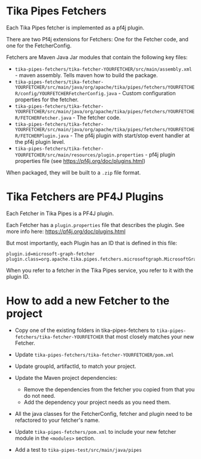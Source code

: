 # Tika Pipes Fetchers

Each Tika Pipes fetcher is implemented as a pf4j plugin.

There are two Pf4j extensions for Fetchers: One for the Fetcher code, and one for the FetcherConfig.

Fetchers are Maven Java Jar modules that contain the following key files:

* `tika-pipes-fetchers/tika-fetcher-YOURFETCHER/src/main/assembly.xml` - maven assembly. Tells maven how to build the package.
* `tika-pipes-fetchers/tika-fetcher-YOURFETCHER/src/main/java/org/apache/tika/pipes/fetchers/YOURFETCHER/config/YOURFETCHERFetcherConfig.java` - Custom configuration properties for the fetcher.
* `tika-pipes-fetchers/tika-fetcher-YOURFETCHER/src/main/java/org/apache/tika/pipes/fetchers/YOURFETCHER/FETCHERFetcher.java` - The fetcher code.
* `tika-pipes-fetchers/tika-fetcher-YOURFETCHER/src/main/java/org/apache/tika/pipes/fetchers/YOURFETCHER/FETCHERPlugin.java` - The pf4j plugin with start/stop event handler at the pf4j plugin level.
* `tika-pipes-fetchers/tika-fetcher-YOURFETCHER/src/main/resources/plugin.properties` - pf4j plugin properties file (see https://pf4j.org/doc/plugins.html)

When packaged, they will be built to a `.zip` file format.

# Tika Fetchers are PF4J Plugins

Each Fetcher in Tika Pipes is a PF4J plugin.

Each Fetcher has a `plugin.properties` file that describes the plugin. See more info here: https://pf4j.org/doc/plugins.html

But most importantly, each Plugin has an ID that is defined in this file:

```
plugin.id=microsoft-graph-fetcher
plugin.class=org.apache.tika.pipes.fetchers.microsoftgraph.MicrosoftGraphPlugin
```

When you refer to a fetcher in the Tika Pipes service, you refer to it with the plugin ID.

# How to add a new Fetcher to the project

* Copy one of the existing folders in tika-pipes-fetchers to `tika-pipes-fetchers/tika-fetcher-YOURFETCHER` that most closely matches your new Fetcher.

* Update `tika-pipes-fetchers/tika-fetcher-YOURFETCHER/pom.xml`

* Update groupId, artifactId, to match your project.

* Update the Maven project dependencies:

    * Remove the dependencies from the fetcher you copied from that you do not need.
    * Add the dependency your project needs as you need them.

* All the java classes for the FetcherConfig, fetcher and plugin need to be refactored to your fetcher's name.

* Update `tika-pipes-fetchers/pom.xml` to include your new fetcher module in the `<modules>` section.

* Add a test to `tika-pipes-test/src/main/java/pipes`
